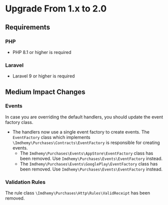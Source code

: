 # Upgrade From 1.x to 2.0

## Requirements

### PHP

- PHP 8.1 or higher is required

### Laravel

- Laravel 9 or higher is required

## Medium Impact Changes

### Events

In case you are overriding the default handlers, you should update the event factory class.

- The handlers now use a single event factory to create events. The `EventFactory` class which
  implements `\Imdhemy\Purchases\Contracts\EventFactory` is responsible for creating events.
    * The `Imdhemy\Purchases\Events\AppStore\EventFactory` class has been removed.
      Use `Imdhemy\Purchases\Events\EventFactory` instead.
    * The `Imdhemy\Purchases\Events\GooglePlay\EventFactory` class has been removed.
      Use `Imdhemy\Purchases\Events\EventFactory` instead.

### Validation Rules

The rule class `\Imdhemy\Purchases\Http\Rules\ValidReceipt` has been removed.
